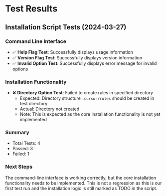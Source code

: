# Test Results

## Installation Script Tests (2024-03-27)

### Command Line Interface
- ✅ **Help Flag Test**: Successfully displays usage information
- ✅ **Version Flag Test**: Successfully displays version information
- ✅ **Invalid Option Test**: Successfully displays error message for invalid options

### Installation Functionality
- ❌ **Directory Option Test**: Failed to create rules in specified directory
  - Expected: Directory structure `.cursor/rules` should be created in test directory
  - Actual: Directory not created
  - Note: This is expected as the core installation functionality is not yet implemented

### Summary
- Total Tests: 4
- Passed: 3
- Failed: 1

### Next Steps
The command-line interface is working correctly, but the core installation functionality needs to be implemented. This is not a regression as this is our first test run and the installation logic is still marked as TODO in the script. 